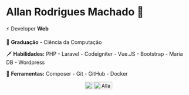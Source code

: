 # Allan Rodrigues Machado 🤟

⚡ Developer **Web** 

🧠 **Graduação** - Ciência da Computação

 🗡 **Habilidades:** PHP - Laravel - Codeigniter - Vue.JS -  Bootstrap - Maria DB - Wordpress 
 
🏹 **Ferramentas:** Composer - Git - GitHub - Docker



<p align="center">
<a href="https://www.linkedin.com/in/allanrodriguesmachado/" target="blank"><img align="center" src="https://cdn.jsdelivr.net/npm/simple-icons@3.0.1/icons/linkedin.svg" alt="AllanRodrigues" height="20" width="20" /></a>
<a href="https://instagram.com/allan_rodrigues_14" target="blank"><img align="center" src="https://cdn.jsdelivr.net/npm/simple-icons@3.0.1/icons/instagram.svg" alt="AllanRodrigues" height="20" width="50" /></a>
</p>


<!--
**allanrodriguesmachado/allanrodriguesmachado** is a ✨ _special_ ✨ repository because its `README.md` (this file) appears on your GitHub profile.

Here are some ideas to get you started:

- 🔭 I’m currently working on ...
- 🌱 I’m currently learning ...
- 👯 I’m looking to collaborate on ...
- 🤔 I’m looking for help with ...
- 💬 Ask me about ...
- 📫 How to reach me: ...
- 😄 Pronouns: ...
- ⚡ Fun fact: ...
-->
